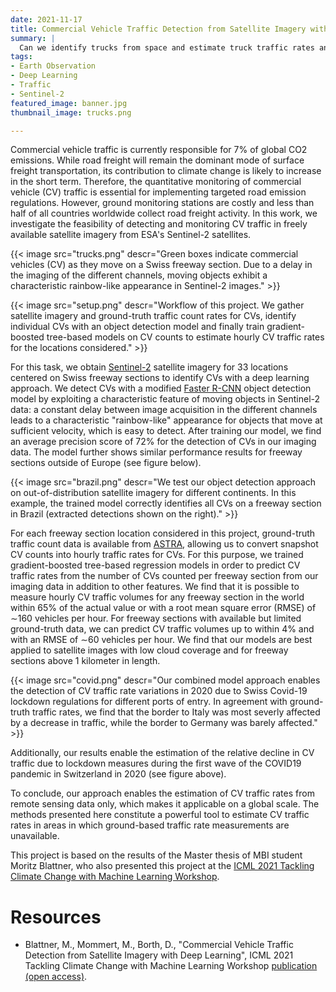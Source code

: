 ```yaml
---
date: 2021-11-17
title: Commercial Vehicle Traffic Detection from Satellite Imagery with Deep Learning
summary: |
  Can we identify trucks from space and estimate truck traffic rates anywhere on the planet? Yes, we can!
tags:
- Earth Observation
- Deep Learning
- Traffic
- Sentinel-2
featured_image: banner.jpg
thumbnail_image: trucks.png

---
```


Commercial vehicle traffic is currently responsible for 7% of global CO2 emissions. While road freight will remain the dominant mode of surface freight transportation, its contribution to climate change is likely to increase in the short term. Therefore, the quantitative monitoring of commercial vehicle (CV) traffic is essential for implementing targeted road emission regulations. However, ground monitoring stations are costly and less than half of all countries worldwide collect road freight activity. In this work, we investigate the feasibility of detecting and monitoring CV traffic in freely available
satellite imagery from ESA's Sentinel-2 satellites.

{{< image
src="trucks.png"
descr="Green boxes indicate commercial vehicles (CV) as they move on a Swiss freeway section. Due to a delay in the imaging of the different channels, moving objects exhibit a characteristic rainbow-like appearance in Sentinel-2 images." >}}


{{< image
src="setup.png"
descr="Workflow of this project. We gather satellite imagery and ground-truth traffic count rates for CVs, identify individual CVs with an object detection model and finally train gradient-boosted tree-based models on CV counts to estimate hourly CV traffic rates for the locations considered." >}}

For this task, we obtain [Sentinel-2](https://sentinel.esa.int/web/sentinel/missions/sentinel-2) satellite imagery for 33 locations centered on Swiss freeway sections to identify CVs with a deep learning approach.  We detect CVs with a modified [Faster R-CNN](https://proceedings.neurips.cc/paper/2015/file/14bfa6bb14875e45bba028a21ed38046-Paper.pdf) object detection model by exploiting a characteristic feature of moving objects in Sentinel-2 data: a constant delay between image acquisition in the different channels leads to a characteristic "rainbow-like" appearance for objects that move at sufficient velocity, which is easy to detect. After training our model, we find an average precision score of 72% for the detection of CVs in our imaging data. The model further shows similar performance results for freeway sections outside of Europe (see figure below).

{{< image
src="brazil.png"
descr="We test our object detection approach on out-of-distribution satellite imagery for different continents. In this example, the trained model correctly identifies all CVs on a freeway section in Brazil (extracted detections shown on the right)." >}}

For each freeway section location considered in this project, ground-truth traffic count data is available from [ASTRA](https://www.astra.admin.ch/astra/en/home.html), allowing us to convert snapshot CV counts into hourly traffic rates for CVs. For this purpose, we trained gradient-boosted tree-based regression models in order to predict CV traffic rates from the number of CVs counted per freeway section from our imaging data in addition to other features. We find that it is possible to measure hourly CV traffic volumes for any freeway section in the world within 65% of the actual value or with a root mean square error (RMSE) of ∼160 vehicles per hour. For freeway sections with available but limited ground-truth data, we can predict CV traffic volumes up to within 4% and with an RMSE of ∼60 vehicles per hour. We find that our models are best applied to satellite images with low cloud coverage and for freeway sections above 1 kilometer in length.

{{< image
src="covid.png"
descr="Our combined model approach enables the detection of CV traffic rate variations in 2020 due to Swiss Covid-19 lockdown regulations for different ports of entry. In agreement with ground-truth traffic rates, we find that the border to Italy was most severly affected by a decrease in traffic, while the border to Germany was barely affected." >}}

Additionally, our results enable the estimation of the relative decline in CV
traffic due to lockdown measures during the first wave of the COVID19 pandemic in Switzerland in 2020 (see figure above).

To conclude, our approach enables the estimation of CV traffic rates from remote sensing data only, which makes it applicable on a global scale. The methods presented here constitute a powerful tool to estimate CV traffic rates in areas in which ground-based traffic rate measurements are unavailable.

This project is based on the results of the Master thesis of MBI student Moritz Blattner, who also presented this project at the [ICML 2021 Tackling Climate Change with Machine Learning Workshop](https://www.climatechange.ai/papers/icml2021/19).

# Resources

* Blattner, M., Mommert, M., Borth, D., "Commercial Vehicle Traffic Detection from Satellite Imagery with Deep Learning", ICML 2021 Tackling Climate Change with Machine Learning Workshop [publication (open access)](https://www.climatechange.ai/papers/icml2021/19).